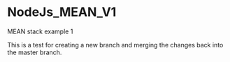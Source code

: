# NodeJs_MEAN_V1
MEAN stack example 1

This is a test for creating a new branch and merging the changes back into the master branch.
